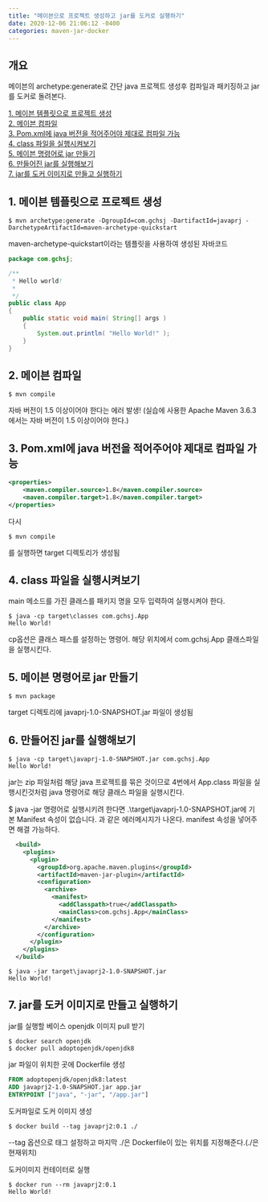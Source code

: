 ```yaml
---
title: "메이븐으로 프로젝트 생성하고 jar를 도커로 실행하기"
date: 2020-12-06 21:06:12 -0400
categories: maven-jar-docker
---
```

## 개요
메이븐의 archetype:generate로 간단 java 프로젝트 생성후 컴파일과 패키징하고 jar를 도커로 돌려본다.

[1. 메이븐 템플릿으로 프로젝트 생성](##-1.-메이븐-템플릿으로-프로젝트-생성)  
[2. 메이븐 컴파일](##-2.-메이븐-컴파일)  
[3. Pom.xml에 java 버전을 적어주어야 제대로 컴파일 가능](##-3.-Pom.xml에-java-버전을-적어주어야-제대로-컴파일-가능)  
[4. class 파일을 실행시켜보기](##-4.-class-파일을-실행시켜보기)  
[5. 메이븐 명령어로 jar 만들기](##-5.-메이븐-명령어로-jar-만들기)  
[6. 만들어진 jar를 실행해보기](##-6.-만들어진-jar를-실행해보기)  
[7. jar를 도커 이미지로 만들고 실행하기](##-7.-jar를-도커-이미지로-만들고-실행하기)  

## 1. 메이븐 템플릿으로 프로젝트 생성
```code
$ mvn archetype:generate -DgroupId=com.gchsj -DartifactId=javaprj -DarchetypeArtifactId=maven-archetype-quickstart
```
maven-archetype-quickstart이라는 템플릿을 사용하여 생성된 자바코드
```java
package com.gchsj;

/**
 * Hello world!
 *
 */
public class App 
{
    public static void main( String[] args )
    {
        System.out.println( "Hello World!" );
    }
}
```

## 2. 메이븐 컴파일
```code
$ mvn compile
```
자바 버전이 1.5 이상이어야 한다는 에러 발생! (실습에 사용한 Apache Maven 3.6.3 에서는 자바 버전이 1.5 이상이어야 한다.)

## 3. Pom.xml에 java 버전을 적어주어야 제대로 컴파일 가능
```xml
<properties>
    <maven.compiler.source>1.8</maven.compiler.source>
    <maven.compiler.target>1.8</maven.compiler.target>
</properties>
```

다시
```code
$ mvn compile
```
를 실행하면 target 디렉토리가 생성됨

## 4. class 파일을 실행시켜보기
main 메소드를 가진 클래스를 패키지 명을 모두 입력하여 실행시켜야 한다.
```code
$ java -cp target\classes com.gchsj.App
Hello World!
```
cp옵션은 클래스 패스를 설정하는 명령어. 해당 위치에서 com.gchsj.App 클래스파일을 실행시킨다.

## 5. 메이븐 명령어로 jar 만들기
```code
$ mvn package
```
target 디렉토리에 javaprj-1.0-SNAPSHOT.jar 파일이 생성됨

## 6. 만들어진 jar를 실행해보기
```code
$ java -cp target\javaprj-1.0-SNAPSHOT.jar com.gchsj.App
Hello World!
```
jar는 zip 파일처럼 해당 java 프로젝트를 묶은 것이므로 4번에서 App.class 파일을 실행시킨것처럼 java 명령어로 해당 클래스 파일을 실행시킨다.

$ java -jar 명령어로 실행시키려 한다면
.\target\javaprj-1.0-SNAPSHOT.jar에 기본 Manifest 속성이 없습니다.
과 같은 에러메시지가 나온다. manifest 속성을 넣어주면 해결 가능하다.

```xml
  <build>
    <plugins>
      <plugin>
        <groupId>org.apache.maven.plugins</groupId>
        <artifactId>maven-jar-plugin</artifactId>
        <configuration>
          <archive>
            <manifest>
              <addClasspath>true</addClasspath>
              <mainClass>com.gchsj.App</mainClass>
            </manifest>
          </archive>
        </configuration>
      </plugin>
    </plugins>
  </build>
```

```code
$ java -jar target\javaprj2-1.0-SNAPSHOT.jar
Hello World!
``` 

## 7. jar를 도커 이미지로 만들고 실행하기
jar를 실행할 베이스 openjdk 이미지 pull 받기
```code
$ docker search openjdk
$ docker pull adoptopenjdk/openjdk8
```
jar 파일이 위치한 곳에 Dockerfile 생성
```Dockerfile
FROM adoptopenjdk/openjdk8:latest
ADD javaprj2-1.0-SNAPSHOT.jar app.jar
ENTRYPOINT ["java", "-jar", "/app.jar"]
```

도커파일로 도커 이미지 생성
```code
$ docker build --tag javaprj2:0.1 ./
```
--tag 옵션으로 태그 설정하고 마지막 ./은 Dockerfile이 있는 위치를 지정해준다.(./은 현재위치)

도커이미지 컨테이터로 실행
```code
$ docker run --rm javaprj2:0.1
Hello World!
```
